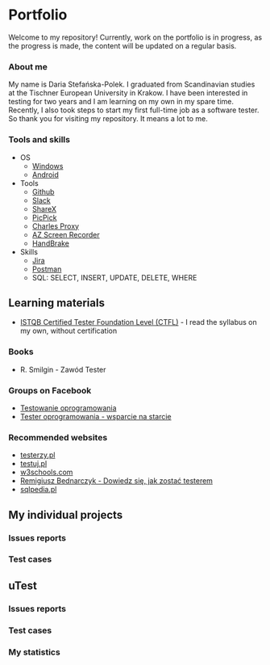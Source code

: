 # Portfolio
Welcome to my repository!
Currently, work on the portfolio is in progress, as the progress is made, the content will be updated on a regular basis.
### About me
My name is Daria Stefańska-Polek. I graduated from Scandinavian studies at the Tischner European University in Krakow. I have been interested in testing for two years and I am learning on my own in my spare time. Recently, I also took steps to start my first full-time job as a software tester. So thank you for visiting my repository. It means a lot to me.
### Tools and skills
* OS
  * [Windows](https://www.microsoft.com/pl-pl/windows)
  * [Android](https://www.android.com/intl/pl_pl/)
* Tools
  * [Github](https://github.com/)
  * [Slack](https://slack.com/)
  * [ShareX](https://getsharex.com/)
  * [PicPick](https://picpick.app/pl/)
  * [Charles Proxy](https://www.charlesproxy.com/)
  * [AZ Screen Recorder](https://az-screen-recorder.en.uptodown.com/android)
  * [HandBrake](https://handbrake.fr/)
* Skills
  * [Jira](https://www.atlassian.com/pl/software/jira)
  * [Postman](https://www.postman.com/)
  * SQL: SELECT, INSERT, UPDATE, DELETE, WHERE
## Learning materials
* [ISTQB Certified Tester Foundation Level (CTFL)](https://www.istqb.org/certifications/certified-tester-foundation-level) - I read the syllabus on my own, without certification
### Books
* R. Smilgin - Zawód Tester
### Groups on Facebook
* [Testowanie oprogramowania](https://pl-pl.facebook.com/groups/TestowanieOprogramowania/)
* [Tester oprogramowania - wsparcie na starcie](https://pl-pl.facebook.com/groups/testeroprogramowania/)
### Recommended websites
* [testerzy.pl](https://testerzy.pl/)
* [testuj.pl](https://testuj.pl/)
* [w3schools.com](https://www.w3schools.com/)
* [Remigiusz Bednarczyk - Dowiedz się, jak zostać testerem](https://remigiuszbednarczyk.pl/jak-zostac-testerem)
* [sqlpedia.pl](https://www.sqlpedia.pl/kurs-sql/)
## My individual projects
### Issues reports
### Test cases
## uTest
### Issues reports
### Test cases
### My statistics
